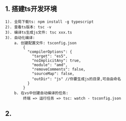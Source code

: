 ## 1. 搭建ts开发环境
    1). 全局下载ts: npm install -g typescript
    2). 查看ts版本: tsc -v
    3). 编译ts生成js文件: tsc xxx.ts
    3). 自动化编译:
        a. 创建配置文件: tsconfig.json
            {
              "compilerOptions": {
                "target": "es5",
                "noImplicitAny": true,
                "module": "amd",
                "removeComments": false,
                "sourceMap": false,
                "outDir": "js" //你要生成js的目录,可自由命名
              }
            }
        b. 在vs中创建自动编译的任务:
            终端 => 运行任务 => tsc: watch - tsconfig.json

## 2. 
        